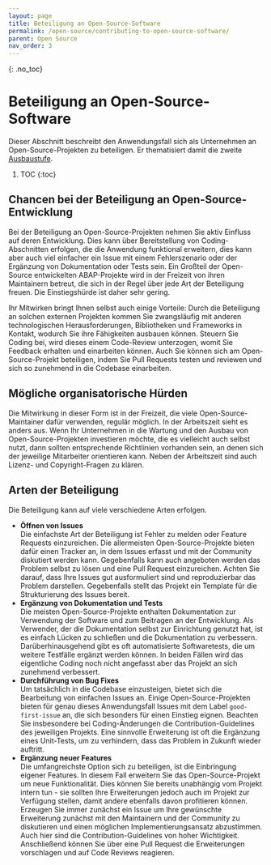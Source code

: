```yaml
---
layout: page
title: Beteiligung an Open-Source-Software
permalink: /open-source/contributing-to-open-source-software/
parent: Open Source
nav_order: 3
---
```


{: .no_toc}
# Beteiligung an Open-Source-Software

Dieser Abschnitt beschreibt den Anwendungsfall sich als Unternehmen an Open-Source-Projekten zu beteiligen. Er thematisiert damit die zweite [Ausbaustufe](/ABAP-Leitfaden/open-source/#ausbaustufen).

1. TOC
{:toc}

## Chancen bei der Beteiligung an Open-Source-Entwicklung

Bei der Beteiligung an Open-Source-Projekten nehmen Sie aktiv Einfluss auf deren Entwicklung. Dies kann über Bereitstellung von Coding-Abschnitten erfolgen, die die Anwendung funktional erweitern, dies kann aber auch viel einfacher ein Issue mit einem Fehlerszenario oder der Ergänzung von Dokumentation oder Tests sein. Ein Großteil der Open-Source entwickelten ABAP-Projekte wird in der Freizeit von ihren Maintainern betreut, die sich in der Regel über jede Art der Beteiligung freuen. Die Einstiegshürde ist daher sehr gering.

Ihr Mitwirken bringt Ihnen selbst auch einige Vorteile: Durch die Beteiligung an solchen externen Projekten kommen Sie zwangsläufig mit anderen technologischen Herausforderungen, Bibliotheken und Frameworks in Kontakt, wodurch Sie ihre Fähigkeiten ausbauen können. Steuern Sie Coding bei, wird dieses einem Code-Review unterzogen, womit Sie Feedback erhalten und einarbeiten können. Auch Sie können sich am Open-Source-Projekt beteiligen, indem Sie Pull Requests testen und reviewen und sich so zunehmend in die Codebase einarbeiten.

## Mögliche organisatorische Hürden

Die Mitwirkung in dieser Form ist in der Freizeit, die viele Open-Source-Maintainer dafür verwenden, regulär möglich. In der Arbeitszeit sieht es anders aus. Wenn Ihr Unternehmen in die Wartung und den Ausbau von Open-Source-Projekten investieren möchte, die es vielleicht auch selbst nutzt, dann sollten entsprechende Richtlinien vorhanden sein, an denen sich der jeweilige Mitarbeiter orientieren kann. Neben der Arbeitszeit sind auch Lizenz- und Copyright-Fragen zu klären.

## Arten der Beteiligung

Die Beteiligung kann auf viele verschiedene Arten erfolgen.

- __Öffnen von Issues__  
  Die einfachste Art der Beteiligung ist Fehler zu melden oder Feature Requests einzureichen. Die allermeisten Open-Source-Projekte bieten dafür einen Tracker an, in dem Issues erfasst und mit der Community diskutiert werden kann. Gegebenfalls kann auch angeboten werden das Problem selbst zu lösen und eine Pull Request einzureichen. Achten Sie darauf, dass Ihre Issues gut ausformuliert sind und reproduzierbar das Problem darstellen. Gegebenfalls stellt das Projekt ein Template für die Strukturierung des Issues bereit.
- __Ergänzung von Dokumentation und Tests__  
  Die meisten Open-Source-Projekte enthalten Dokumentation zur Verwendung der Software und zum Beitragen an der Entwicklung. Als Verwender, der die Dokumentation selbst zur Einrichtung genutzt hat, ist es einfach Lücken zu schließen und die Dokumentation zu verbessern. Darüberhinausgehend gibt es oft automatisierte Softwaretests, die um weitere Testfälle ergänzt werden können. In beiden Fällen wird das eigentliche Coding noch nicht angefasst aber das Projekt an sich zunehmend verbessert.
- __Durchführung von Bug Fixes__  
  Um tatsächlich in die Codebase einzusteigen, bietet sich die Bearbeitung von einfachen Issues an. Einige Open-Source-Projekten bieten für genau dieses Anwendungsfall Issues mit dem Label `good-first-issue` an, die sich besonders für einen Einstieg eignen. Beachten Sie insbesondere bei Coding-Änderungen die Contribution-Guidelines des jeweiligen Projekts. Eine sinnvolle Erweiterung ist oft die Ergänzung eines Unit-Tests, um zu verhindern, dass das Problem in Zukunft wieder auftritt.
- __Ergänzung neuer Features__  
  Die umfangreichste Option sich zu beteiligen, ist die Einbringung eigener Features. In diesem Fall erweitern Sie das Open-Source-Projekt um neue Funktionalität. Dies können Sie bereits unabhängig vom Projekt intern tun - sie sollten Ihre Erweiterungen jedoch auch im Projekt zur Verfügung stellen, damit andere ebenfalls davon profitieren können. Erzeugen Sie immer zunächst ein Issue um Ihre gewünschte Erweiterung zunächst mit den Maintainern und der Community zu diskutieren und einen möglichen Implementierungsansatz abzustimmen. Auch hier sind die Contribution-Guidelines von hoher Wichtigkeit. Anschließend können Sie über eine Pull Request die Erweiterungen vorschlagen und auf Code Reviews reagieren.

